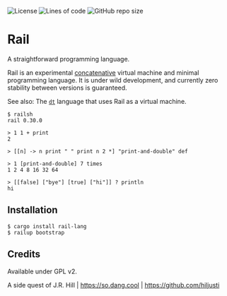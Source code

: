 
![License](https://img.shields.io/github/license/hiljusti/rail)
![Lines of code](https://img.shields.io/tokei/lines/github/hiljusti/rail)
![GitHub repo size](https://img.shields.io/github/repo-size/hiljusti/rail)

# Rail

A straightforward programming language.

Rail is an experimental [concatenative](https://concatenative.org/wiki/view/Concatenative%20language)
virtual machine and minimal programming language. It is under wild development,
and currently zero stability between versions is guaranteed.

See also: The [`dt`](https://github.com/hiljusti/dt) language that uses Rail as
a virtual machine.

```
$ railsh
rail 0.30.0

> 1 1 + print
2

> [[n] -> n print " " print n 2 *] "print-and-double" def

> 1 [print-and-double] 7 times
1 2 4 8 16 32 64 

> [[false] ["bye"] [true] ["hi"]] ? println
hi
```

## Installation

```shell
$ cargo install rail-lang
$ railup bootstrap
```

## Credits

Available under GPL v2.

A side quest of J.R. Hill | https://so.dang.cool | https://github.com/hiljusti
